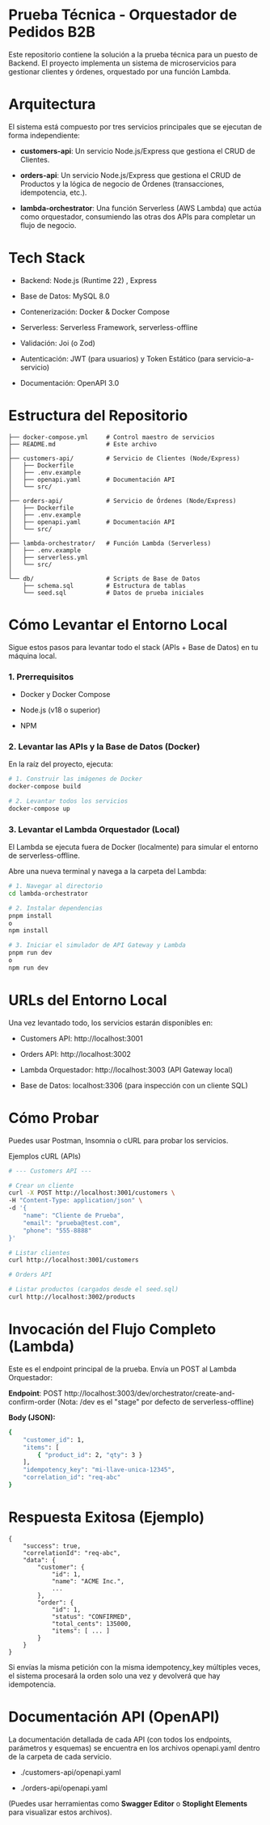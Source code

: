 # Prueba Técnica - Orquestador de Pedidos B2B

Este repositorio contiene la solución a la prueba técnica para un puesto de Backend. El proyecto implementa un sistema de microservicios para gestionar clientes y órdenes, orquestado por una función Lambda.

# Arquitectura

El sistema está compuesto por tres servicios principales que se ejecutan de forma independiente:

- **customers-api**: Un servicio Node.js/Express que gestiona el CRUD de Clientes.

- **orders-api**: Un servicio Node.js/Express que gestiona el CRUD de Productos y la lógica de negocio de Órdenes (transacciones, idempotencia, etc.).

- **lambda-orchestrator**: Una función Serverless (AWS Lambda) que actúa como orquestador, consumiendo las otras dos APIs para completar un flujo de negocio.

# Tech Stack

- Backend: Node.js (Runtime 22) , Express 

- Base de Datos: MySQL 8.0

- Contenerización: Docker & Docker Compose

- Serverless: Serverless Framework, serverless-offline

- Validación: Joi (o Zod)

- Autenticación: JWT (para usuarios) y Token Estático (para servicio-a-servicio)

- Documentación: OpenAPI 3.0

# Estructura del Repositorio

```
├── docker-compose.yml     # Control maestro de servicios
├── README.md              # Este archivo
│
├── customers-api/         # Servicio de Clientes (Node/Express)
│   ├── Dockerfile
│   ├── .env.example
│   ├── openapi.yaml       # Documentación API
│   └── src/
│
├── orders-api/            # Servicio de Órdenes (Node/Express)
│   ├── Dockerfile
│   ├── .env.example
│   ├── openapi.yaml       # Documentación API
│   └── src/
│
├── lambda-orchestrator/   # Función Lambda (Serverless)
│   ├── .env.example
│   ├── serverless.yml
│   └── src/
│
└── db/                    # Scripts de Base de Datos
    ├── schema.sql         # Estructura de tablas
    └── seed.sql           # Datos de prueba iniciales
```
# Cómo Levantar el Entorno Local

Sigue estos pasos para levantar todo el stack (APIs + Base de Datos) en tu máquina local.

### 1. Prerrequisitos

- Docker y Docker Compose

- Node.js (v18 o superior)

- NPM

### 2. Levantar las APIs y la Base de Datos (Docker)

En la raíz del proyecto, ejecuta:

```bash
# 1. Construir las imágenes de Docker
docker-compose build

# 2. Levantar todos los servicios
docker-compose up
```

### 3. Levantar el Lambda Orquestador (Local)

El Lambda se ejecuta fuera de Docker (localmente) para simular el entorno de serverless-offline.

Abre una nueva terminal y navega a la carpeta del Lambda:

```bash
# 1. Navegar al directorio
cd lambda-orchestrator

# 2. Instalar dependencias
pnpm install
o
npm install

# 3. Iniciar el simulador de API Gateway y Lambda
pnpm run dev
o 
npm run dev
```

# URLs del Entorno Local

Una vez levantado todo, los servicios estarán disponibles en:

- Customers API: http://localhost:3001

- Orders API: http://localhost:3002

- Lambda Orquestador: http://localhost:3003 (API Gateway local)

- Base de Datos: localhost:3306 (para inspección con un cliente SQL)

# Cómo Probar

Puedes usar Postman, Insomnia o cURL para probar los servicios.

Ejemplos cURL (APIs)

``` bash
# --- Customers API ---

# Crear un cliente
curl -X POST http://localhost:3001/customers \
-H "Content-Type: application/json" \
-d '{
    "name": "Cliente de Prueba",
    "email": "prueba@test.com",
    "phone": "555-8888"
}'

# Listar clientes
curl http://localhost:3001/customers

# Orders API

# Listar productos (cargados desde el seed.sql)
curl http://localhost:3002/products
```

# Invocación del Flujo Completo (Lambda)

Este es el endpoint principal de la prueba. Envía un POST al Lambda Orquestador:

**Endpoint**: POST http://localhost:3003/dev/orchestrator/create-and-confirm-order (Nota: /dev es el "stage" por defecto de serverless-offline)

**Body (JSON):**

```bash
{ 
    "customer_id": 1, 
    "items": [ 
        { "product_id": 2, "qty": 3 } 
    ], 
    "idempotency_key": "mi-llave-unica-12345", 
    "correlation_id": "req-abc"
}
```

# Respuesta Exitosa (Ejemplo)

```
{
    "success": true,
    "correlationId": "req-abc",
    "data": {
        "customer": {
            "id": 1,
            "name": "ACME Inc.",
            ...
        },
        "order": {
            "id": 1,
            "status": "CONFIRMED",
            "total_cents": 135000,
            "items": [ ... ]
        }
    }
}
```

Si envías la misma petición con la misma idempotency_key múltiples veces, el sistema procesará la orden solo una vez y devolverá que hay idempotencia.

# Documentación API (OpenAPI)

La documentación detallada de cada API (con todos los endpoints, parámetros y esquemas) se encuentra en los archivos openapi.yaml dentro de la carpeta de cada servicio.

- ./customers-api/openapi.yaml

- ./orders-api/openapi.yaml

(Puedes usar herramientas como **Swagger Editor** o **Stoplight Elements** para visualizar estos archivos).